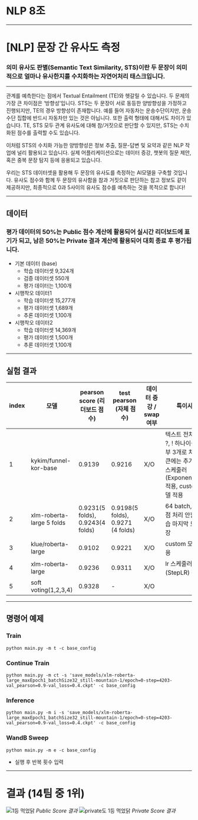 # NLP 8조

---

# [NLP] 문장 간 유사도 측정

### 의미 유사도 판별(Semantic Text Similarity, STS)이란 두 문장이 의미적으로 얼마나 유사한지를 수치화하는 자연어처리 태스크입니다.

---

관계를 예측한다는 점에서 Textual Entailment (TE)와 헷갈릴 수 있습니다. 두 문제의 가장 큰 차이점은 ‘방향성’입니다. STS는 두 문장이 서로 동등한 양방향성을 가정하고 진행되지만, TE의 경우 방향성이 존재합니다. 예를 들어 자동차는 운송수단이지만, 운송수단 집합에 반드시 자동차만 있는 것은 아닙니다. 또한 출력 형태에 대해서도 차이가 있습니다. TE, STS 모두 관계 유사도에 대해 참/거짓으로 판단할 수 있지만, STS는 수치화된 점수를 출력할 수도 있습니다.

이처럼 STS의 수치화 가능한 양방향성은 정보 추출, 질문-답변 및 요약과 같은 NLP 작업에 널리 활용되고 있습니다. 실제 어플리케이션으로는 데이터 증강, 챗봇의 질문 제안, 혹은 중복 문장 탐지 등에 응용되고 있습니다.

우리는 STS 데이터셋을 활용해 두 문장의 유사도를 측정하는 AI모델을 구축할 것입니다. 유사도 점수와 함께 두 문장의 유사함을 참과 거짓으로 판단하는 참고 정보도 같이 제공하지만, 최종적으로 0과 5사이의 유사도 점수를 예측하는 것을 목적으로 합니다!

---

## 데이터

### 평가 데이터의 50%는 Public 점수 계산에 활용되어 실시간 리더보드에 표기가 되고, 남은 50%는 Private 결과 계산에 활용되어 대회 종료 후 평가됩니다.

- 기본 데이터 (base)
  - 학습 데이터셋 9,324개
  - 검증 데이터셋 550개
  - 평가 데이터는 1,100개
- 시행착오 데이터1
  - 학습 데이터셋 15,277개
  - 평가 데이터셋 1,689개
  - 추론 데이터셋 1,100개
- 시행착오 데이터2
  - 학습 데이터셋 14,369개
  - 평가 데이터셋 1,500개
  - 추론 데이터셋 1,100개

---

## 실험 결과

| index | 모델                      | pearson score (리더보드 점수)    | test pearson &nbsp;(자체 점수)    | 데이터 증강 / swap 여부 | 특이사항                                                                                                            |
| ----- | ------------------------- | -------------------------------- | --------------------------------- | ----------------------- | ------------------------------------------------------------------------------------------------------------------- |
| 1     | kykim/funnel-kor-base     | 0.9139                           | 0.9216                            | X/O                     | 텍스트 전처리 ( ?, ! 하나이상도 전부 3개로 처리, 토큰에는 추가x), lr 스케줄러(ExponentialLR) 적용, custom 모델 적용 |
| 2     | xlm-roberta-large 5 folds | 0.9231(5 folds), 0.9243(4 folds) | 0.9198(5 folds), 0.9271 (4 folds) | X/O                     | 64 batch, 소수점 처리 안함, 학습 마지막 모델 저장                                                                   |
| 3     | klue/roberta-large        | 0.9102                           | 0.9221                            | X/O                     | custom 모델 적용                                                                                                    |
| 4     | xlm-roberta-large         | 0.9236                           | 0.9311                            | X/O                     | lr 스케줄러(StepLR) 적용                                                                                            |
| 5     | soft voting(1,2,3,4)      | 0.9328                           | -                                 | X/O                     |

---

## 명령어 예제

### Train

```
python main.py -m t -c base_config
```

### Continue Train

```
python main.py -m ct -s 'save_models/xlm-roberta-large_maxEpoch1_batchSize32_still-mountain-1/epoch=0-step=4203-val_pearson=0.9-val_loss=0.4.ckpt' -c base_config
```

### Inference

```
python main.py -m i -s 'save_models/xlm-roberta-large_maxEpoch1_batchSize32_still-mountain-1/epoch=0-step=4203-val_pearson=0.9-val_loss=0.4.ckpt' -c base_config
```

### WandB Sweep

```
python main.py -m e -c base_config
```

- 실행 후 반복 횟수 입력

---

# 결과 (14팀 중 1위)

![1등 먹었닭](https://user-images.githubusercontent.com/51015187/200264645-69841882-0ee7-4444-9d71-364238bb5809.png)
<em>Public Score 결과</em>
![private도 1등 먹었닭](https://user-images.githubusercontent.com/51015187/200264496-a7c35f09-cbef-47f6-a169-b5baa0480580.png)
<em>Private Score 결과</em>
